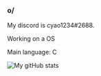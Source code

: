 ### o/
My discord is cyao1234#2688.

Working on a OS

Main language: C

![My gitHub stats](https://github-readme-stats.vercel.app/api?username=cheyao&show_icons=true&theme=dracula&count_private=true)

